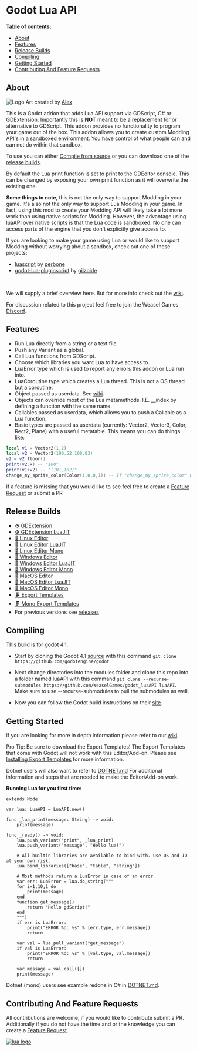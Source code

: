  Godot Lua API
===============
**Table of contents:**
  * [About](#about)
  * [Features](#features)
  * [Release Builds](#release-builds)
  * [Compiling](#compiling)
  * [Getting Started](#getting-started)
  * [Contributing And Feature Requests](#contributing-and-feature-requests)

About
-------
![Logo](.github/LuaAPI.png)
Art created by [Alex](https://www.instagram.com/redheadalex1)

This is a Godot addon that adds Lua API support via GDScript, C# or GDExtension. Importantly this is **NOT** meant to be a replacement for or alternative to GDScript. This addon provides no functionality to program your game out of the box. This addon allows you to create custom Modding API's in a sandboxed environment. You have control of what people can and can not do within that sandbox.

To use you can either [Compile from source](#compiling) or you can download one of the [release builds](#release-builds).

By default the Lua print function is set to print to the GDEditor console. This can be changed by exposing your own print function as it will overwrite the existing one.

**Some things to note**, this is not the only way to support Modding in your game. It's also not the only way to support Lua Modding in your game. In fact, using this mod to create your Modding API will likely take a lot more work than using native scripts for Modding. However, the advantage using luaAPI over native scripts is that the Lua code is sandboxed. No one can access parts of the engine that you don't explicitly give access to.

If you are looking to make your game using Lua or would like to support Modding without worrying about a sandbox, check out one of these projects:
- [luascript](https://github.com/perbone/luascript) by [perbone](https://github.com/perbone)
- [godot-lua-pluginscript](https://github.com/gilzoide/godot-lua-pluginscript) by [gilzoide](https://github.com/gilzoide)
<br />

We will supply a brief overview here. But for more info check out the [wiki](https://luaapi.weaselgames.info/latest).

For discussion related to this project feel free to join the Weasel Games [Discord](https://discord.gg/vGazqdQZ7p).

Features
--------------------------------
- Run Lua directly from a string or a text file.
- Push any Variant as a global.
- Call Lua functions from GDScript.
- Choose which libraries you want Lua to have access to.
- LuaError type which is used to report any errors this addon or Lua run into.
- LuaCoroutine type which creates a Lua thread. This is not a OS thread but a coroutine.
- Object passed as userdata. See [wiki](https://luaapi.weaselgames.info/latest/examples/objects/).
- Objects can override most of the Lua metamethods. I.E. __index by defining a function with the same name.
- Callables passed as userdata, which allows you to push a Callable as a Lua function.
- Basic types are passed as userdata (currently: Vector2, Vector3, Color, Rect2, Plane) with a useful metatable. This means you can do things like:
```lua
local v1 = Vector2(1,2)
local v2 = Vector2(100.52,100.83)
v2 = v2.floor()
print(v2.x) -- "100"
print(v1+v2) -- "(101,102)"
change_my_sprite_color(Color(1,0,0,1)) -- If "change_my_sprite_color" was exposed, in GDScript it will receive a Color variant.
```

If a feature is missing that you would like to see feel free to create a [Feature Request](https://github.com/WeaselGames/godot_luaAPI/issues/new?assignees=&labels=feature%20request&template=feature_request.md&title=) or submit a PR

Release Builds
---------------
- [⚙️ GDExtension](https://github.com/WeaselGames/godot_luaAPI/releases/latest/download/gdextension.zip)
- [⚙️ GDExtension LuaJIT](https://github.com/WeaselGames/godot_luaAPI/releases/latest/download/gdextension-LuaJIT.zip)
- [🐧 Linux Editor](https://github.com/WeaselGames/godot_luaAPI/releases/latest/download/linux-editor.zip)
- [🐧 Linux Editor LuaJIT](https://github.com/WeaselGames/godot_luaAPI/releases/latest/download/linux-editor-luajit.zip)
- [🐧 Linux Editor Mono](https://github.com/WeaselGames/godot_luaAPI/releases/latest/download/linux-editor.zip)
- [🎨 Windows Editor](https://github.com/WeaselGames/godot_luaAPI/releases/latest/download/windows-editor.zip)
- [🎨 Windows Editor LuaJIT](https://github.com/WeaselGames/godot_luaAPI/releases/latest/download/windows-editor-luajit.zip)
- [🎨 Windows Editor Mono](https://github.com/WeaselGames/godot_luaAPI/releases/latest/download/windows-editor-mono.zip)
- [🍎 MacOS Editor](https://github.com/WeaselGames/godot_luaAPI/releases/latest/download/macos-editor.zip)
- [🍎 MacOS Editor LuaJIT](https://github.com/WeaselGames/godot_luaAPI/releases/latest/download/macos-editor-luajit.zip)
- [🍎 MacOS Editor Mono](https://github.com/WeaselGames/godot_luaAPI/releases/latest/download/macos-editor-mono.zip)
- [🗜️ Export Templates](https://github.com/WeaselGames/godot_luaAPI/releases/latest/download/export-templates.zip)
- [🗜️ Mono Export Templates](https://github.com/WeaselGames/godot_luaAPI/releases/latest/download/export-templates-mono.zip)
- For previous versions see [releases](https://github.com/WeaselGames/godot_luaAPI/releases)

Compiling
------------
This build is for godot 4.1.
- Start by cloning the Godot 4.1 [source](https://github.com/godotengine/godot) with this command `git clone https://github.com/godotengine/godot`
- Next change directories into the modules folder and clone this repo into a folder named luaAPI with this command `git clone --recurse-submodules https://github.com/WeaselGames/godot_luaAPI luaAPI`. Make sure to use --recurse-submodules to pull the submodules as well.

- Now you can follow the Godot build instructions on their [site](https://docs.godotengine.org/en/stable/contributing/development/compiling).

Getting Started
------------
If you are looking for more in depth information please refer to our [wiki](https://luaapi.weaselgames.info/latest).

Pro Tip: Be sure to download the Export Templates! The Export Templates that come with Godot will not work with this 
Editor/Add-on. Please see [Installing Export Templates](EXPORT.MD) for more information. 

Dotnet users will also want to refer to [DOTNET.md](DOTNET.md) For additional information and steps that are needed to 
make the Editor/Add-on work.

**Running Lua for you first time:**
```gdscript
extends Node

var lua: LuaAPI = LuaAPI.new()

func _lua_print(message: String) -> void:
	print(message)

func _ready() -> void:
	lua.push_variant("print", _lua_print)
	lua.push_variant("message", "Hello lua!")

	# All builtin libraries are available to bind with. Use OS and IO at your own risk.
	lua.bind_libraries(["base", "table", "string"])

	# Most methods return a LuaError in case of an error
	var err: LuaError = lua.do_string("""
	for i=1,10,1 do
		print(message)
	end
	function get_message()
		return "Hello gdScript!"
	end
	""")
	if err is LuaError:
		print("ERROR %d: %s" % [err.type, err.message])
		return

	var val = lua.pull_variant("get_message")
	if val is LuaError:
		print("ERROR %d: %s" % [val.type, val.message])
		return

	var message = val.call([])
	print(message)
```

Dotnet (mono) users see example redone in C# in [DOTNET.md](DOTNET.md).

Contributing And Feature Requests
---------------
All contributions are welcome, if you would like to contribute submit a PR.
<br />
Additionally if you do not have the time and or the knowledge you can create a [Feature Request](https://github.com/WeaselGames/godot_luaAPI/issues/new?assignees=&labels=feature%20request&template=feature_request.md&title=).

[![lua logo](https://www.lua.org/images/powered-by-lua.gif)](https://www.lua.org/)